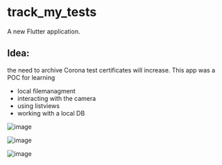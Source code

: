# track_my_tests

A new Flutter application.

## Idea: 
the need to archive Corona test certificates will increase.
This app was a POC for learning

  - local filemanagment
  - interacting with the camera
  - using listviews
  - working with a local DB
  
![image](https://user-images.githubusercontent.com/17427626/112527253-254e3480-8da3-11eb-9bbb-c5a0d29ed8b1.png)

![image](https://user-images.githubusercontent.com/17427626/112527335-3e56e580-8da3-11eb-8005-2fb9ebe4b6be.png)

![image](https://user-images.githubusercontent.com/17427626/112527466-5dee0e00-8da3-11eb-8a4d-ae917a043efc.png)


